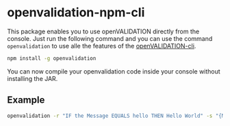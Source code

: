 # openvalidation-npm-cli

This package enables you to use openVALIDATION directly from the console.
Just run the following command and you can use the command `openvalidation` to use alle the features of the [openVALIDATION-cli](https://docs.openvalidation.io/openvalidation-cli).

```sh
npm install -g openvalidation
```

You can now compile your openvalidation code inside your console without installing the JAR.

## Example

``` sh
openvalidation -r "IF the Message EQUALS hello THEN Hello World" -s "{Message : \"Text\"}" -c en
```